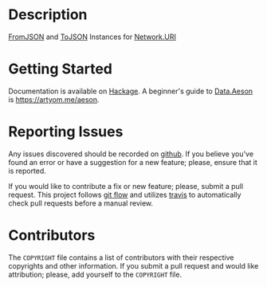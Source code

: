 # Description

[FromJSON] and [ToJSON] Instances for [Network.URI][network-uri]

# Getting Started

Documentation is available on [Hackage].  A beginner's guide to
[Data.Aeson][aeson] is <https://artyom.me/aeson>.

# Reporting Issues

Any issues discovered should be recorded on [github][issues].  If you believe
you've found an error or have a suggestion for a new feature; please, ensure
that it is reported.

If you would like to contribute a fix or new feature; please, submit a pull
request.  This project follows [git flow] and utilizes [travis] to automatically
check pull requests before a manual review.

# Contributors

The `COPYRIGHT` file contains a list of contributors with their respective
copyrights and other information.  If you submit a pull request and would like
attribution; please, add yourself to the `COPYRIGHT` file.

[aeson]: https://hackage.haskell.org/package/aeson
[FromJSON]: https://hackage.haskell.org/package/aeson/docs/Data-Aeson.html#t:FromJSON
[git flow]: http://nvie.com/posts/a-successful-git-branching-model/
[Hackage]: https://hackage.haskell.org/package/network-uri-json
[Haskell]: https://www.haskell.org/
[issues]: https://github.com/alunduil/network-uri-json/issues
[network-uri]: https://hackage.haskell.org/package/network-uri
[ToJSON]: https://hackage.haskell.org/package/aeson/docs/Data-Aeson.html#t:ToJSON
[travis]: https://travis-ci.org/alunduil/network-uri-json
